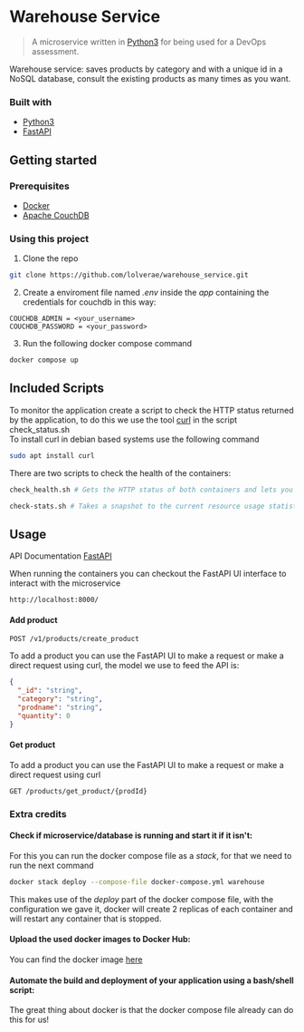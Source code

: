 Warehouse Service
==================

> A microservice written in [Python3](https://www.python.org/download/releases/3.0/) for being used for a DevOps assessment.

Warehouse service: saves products by category and with a unique id in a NoSQL database, consult the existing products as many times as you want.

### Built with

- [Python3](https://www.python.org/download/releases/3.0/)
- [FastAPI](https://fastapi.tiangolo.com/)

Getting started
---------------

### Prerequisites

- [Docker](https://www.docker.com/)
- [Apache CouchDB](http://couchdb.apache.org)

### Using this project
1. Clone the repo
  ```sh
  git clone https://github.com/lolverae/warehouse_service.git
  ```
2. Create a enviroment file named *.env* inside the *app* containing the credentials for couchdb in this way:
  ``` 
  COUCHDB_ADMIN = <your_username>
  COUCHDB_PASSWORD = <your_password>
  ```
3. Run the following docker compose command
  ```sh
  docker compose up
  ```


Included Scripts
----------------
To monitor the application create a script to check the HTTP status returned by the application, to do this we use the tool [curl](https://curl.se/docs/manual.html) in the script check_status.sh  
To install curl in debian based systems use the following command

   ```sh
   sudo apt install curl
   ```
There are two scripts to check the health of the containers:
  ```sh
  check_health.sh # Gets the HTTP status of both containers and lets you know if there is a problem with them
  ```
  
  ```sh
  check-stats.sh # Takes a snapshot to the current resource usage statistics for the containers running
  ```
  

Usage
-----
API Documentation [FastAPI](https://fastapi.tiangolo.com/)

When running the containers you can checkout the FastAPI UI interface to interact with the microservice
```
http://localhost:8000/
```

#### Add product
```
POST /v1/products/create_product
```
To add a product you can use the FastAPI UI to make a request or make a direct request using curl, the model we use to feed the API is:

```json
{
  "_id": "string",
  "category": "string",
  "prodname": "string",
  "quantity": 0
}
```

#### Get product
To add a product you can use the FastAPI UI to make a request or make a direct request using curl
```
GET /products/get_product/{prodId}
```

### Extra credits

#### Check if microservice/database is running and start it if it isn't:
For this you can run the docker compose file as a *stack*, for that we need to run the next command
```sh
docker stack deploy --compose-file docker-compose.yml warehouse
```
This makes use of the *deploy* part of the docker compose file, with the configuration we gave it, docker will create 2 replicas of each container and will restart any container that is stopped.


#### Upload the used docker images to Docker Hub:
You can find the docker image [here](https://hub.docker.com/repository/docker/lolverae/warehouse_service)


#### Automate the build and deployment of your application using a bash/shell script:

The great thing about docker is that the docker compose file already can do this for us!

